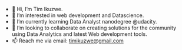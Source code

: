 - 👋 Hi, I’m Tim Ikuzwe.
- 👀 I’m interested in web development and Datascience.
- 🌱 I’m currently learning Data Analyst nanodegree @udacity.
- 💞️ I’m looking to collaborate on creating solutions for the community using Data Analytics and latest Web development tools.
- 📫 Reach me via email: timikuzwe@gmail.com

<!---
tim11235/tim11235 is a ✨ special ✨ repository because its `README.md` (this file) appears on your GitHub profile.
You can click the Preview link to take a look at your changes.
--->
